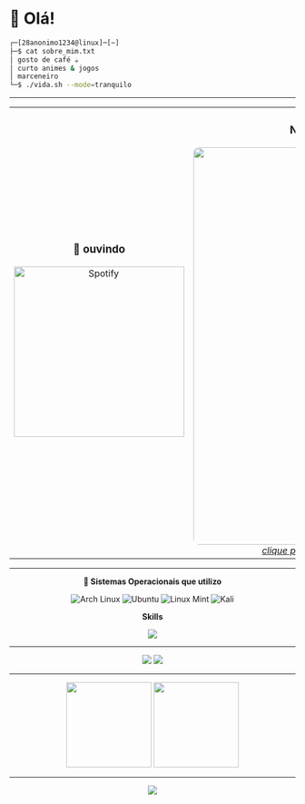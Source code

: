 # 🐧 Olá!

```bash
┌─[28anonimo1234@linux]─[~]
├─$ cat sobre_mim.txt
│ gosto de café ☕ 
│ curto animes & jogos
│ marceneiro
└─$ ./vida.sh --mode=tranquilo
```



---

<div align="center">
<table>
<tr>
<td align="center">
<h3>🎵 ouvindo</h3>
<img src="https://spotify-github-profile.kittinanx.com/api/view?uid=31qd7t3n3pko2nu272rtnsswcd3a&cover_image=true&theme=default&bar_color=00ff00&bar_color_cover=true" alt="Spotify" width="300" height="300" />
</td>
<td align="center">
<h3>NIKKO</h3>
<a href="https://www.youtube.com/watch?v=tbGLhR8-h3k&list=RDMM&index=21">
<img src="https://img.youtube.com/vi/tbGLhR8-h3k/mqdefault.jpg" width="400" height="700" style="border-radius: 10px;"/>
<br>
<em>clique para assistir 🎥</em>
</a>
</td>
</tr>
</table>
</div>

---

<div align="center">

**🐧 Sistemas Operacionais que utilizo**

![Arch Linux](https://img.shields.io/badge/Arch-1793D1?style=flat-square&logo=arch-linux&logoColor=white)
![Ubuntu](https://img.shields.io/badge/Ubuntu-E95420?style=flat-square&logo=ubuntu&logoColor=white)
![Linux Mint](https://img.shields.io/badge/Mint-87CF3E?style=flat-square&logo=Linux%20Mint&logoColor=white)
![Kali](https://img.shields.io/badge/Kali-268BEE?style=flat-square&logo=kalilinux&logoColor=white)

**Skills**

<img src="https://skillicons.dev/icons?i=linux,bash,python,cpp,cs,php,js,html,css,git,vscode" />

</div>



---

<div align="center">

[<img src="https://img.shields.io/badge/Steam-ウェンベル-000000?style=for-the-badge&logo=steam&logoColor=white"/>](https://steamcommunity.com/profiles/76561199651985209/)
[<img src="https://img.shields.io/badge/Discord-bora%20jogar-5865F2?style=for-the-badge&logo=discord&logoColor=white"/>](https://discord.com/users/)

</div>

---

<div align="center">

<img src="https://github-readme-stats.vercel.app/api?username=28anonimo1234&theme=tokyonight&show_icons=true&hide_border=true&count_private=true" height="150"/>
<img src="https://github-readme-stats.vercel.app/api/top-langs/?username=28anonimo1234&layout=compact&theme=tokyonight&hide_border=true" height="150"/>

</div>

---

<div align="center">

<img src="https://komarev.com/ghpvc/?username=28anonimo1234&color=blueviolet&style=plastic&label=visitantes"/>

</div>
